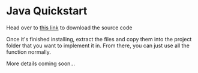 # Java Quickstart

Head over to [this link](https://github.com/SatvikVejendla/Neural-Network-Module/releases/download/java1.0.0/NeuralNetwork.zip) to download the source code

Once it's finished installing, extract the files and copy them into the project folder that you want to implement it in. From there, you can just use all the function normally.


More details coming soon...
